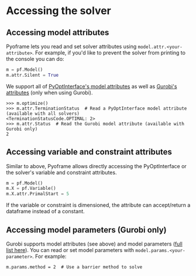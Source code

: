 # Accessing the solver

## Accessing model attributes

Pyoframe lets you read and set solver attributes using `model.attr.<your-attribute>`. For example, if you'd like to prevent the solver from printing to the console you can do:

```python
m = pf.Model()
m.attr.Silent = True
```

We support all of [PyOptInterface's model attributes](https://metab0t.github.io/PyOptInterface/model.html#id1) as well as [Gurobi's attributes](https://docs.gurobi.com/projects/optimizer/en/current/reference/attributes/model.html) (only when using Gurobi).

```pycon
>>> m.optimize()
>>> m.attr.TerminationStatus  # Read a PyOptInterface model attribute (available with all solvers)
<TerminationStatusCode.OPTIMAL: 2>
>>> m.attr.Status  # Read the Gurobi model attribute (available with Gurobi only)
2
```

## Accessing variable and constraint attributes

Similar to above, Pyoframe allows directly accessing the PyOptInterface or the solver's variable and constraint attributes.

```python
m = pf.Model()
m.X = pf.Variable()
m.X.attr.PrimalStart = 5
```

If the variable or constraint is dimensioned, the attribute can accept/return a dataframe instead of a constant.

## Accessing model parameters (Gurobi only)

Gurobi supports model attributes (see above) and model parameters ([full list here](https://docs.gurobi.com/projects/optimizer/en/current/reference/parameters.html)). You can read or set model parameters with `model.params.<your-parameter>`. For example:

```{.python continuation}
m.params.method = 2  # Use a barrier method to solve
```

